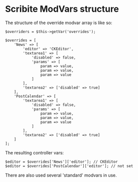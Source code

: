 Scribite ModVars structure
==========================

The structure of the override modvar array is like so:

    $overriders = $this->getVar('overrides');

    $overrides = [
        'News' => [
            'editor' => 'CKEditor',
            'textarea1' => [
                'disabled' => false,
                'params' => [
                    param => value,
                    param => value,
                    param => value
                ]
            ],
            'textarea2' => ['disabled' => true]
        ],
        'PostCalendar' => [
            'textarea1' => [
                'disabled' => false,
                'params' => [
                    param => value,
                    param => value,
                    param => value
                ]
            ],
            'textarea2' => ['disabled' => true]
        ]
    ];

The resulting controller vars:

    $editor = $overrides['News']['editor']; // CKEditor
    $editor = $overrides['PostCalendar']['editor']; // not set

There are also used several 'standard' modvars in use.
